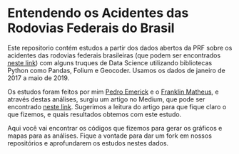 # Entendendo os Acidentes das Rodovias Federais do Brasil

Este repositorio contém estudos a partir dos dados abertos da PRF sobre os acidentes das rodovias federais brasileiras (que podem ser encontrados [neste link](https://www.prf.gov.br/portal/dados-abertos/acidentes/acidentes)) com alguns truques de Data Science utilizando bibliotecas Python como Pandas, Folium e Geocoder. Usamos os dados de janeiro de 2017 a maio de 2019.

Os estudos foram feitos por mim [Pedro Emerick](https://github.com/pedroemerick) e o [Franklin Matheus](https://github.com/franklinmatheus), e através destas análises, surgiu um artigo no Medium, que pode ser encontrado [neste link](https://medium.com/entendendo-os-acidentes-das-rodovias-federais-do/an%C3%A1lise-dos-%C3%ADndices-de-acidentes-das-rodovias-brasileiras-558bedfe837b). Sugerimos a leitura do artigo para que fique claro o que fizemos, e quais resultados obtemos com este estudo.

Aqui você vai encontrar os códigos que fizemos para gerar os gráficos e mapas para as análises. Fique a vontade para dar um fork em nossos repositórios e aprofundarem os estudos nestes dados.
